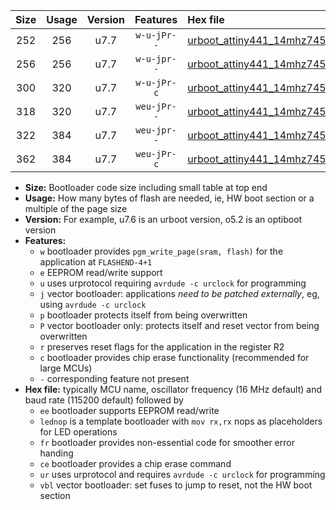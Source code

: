 |Size|Usage|Version|Features|Hex file|
|:-:|:-:|:-:|:-:|:--|
|252|256|u7.7|`w-u-jPr--`|[urboot_attiny441_14mhz7456_230400bps_lednop_ur_vbl.hex](https://raw.githubusercontent.com/stefanrueger/urboot.hex/main/mcus/attiny441/fcpu_14mhz7456/230400_bps/urboot_attiny441_14mhz7456_230400bps_lednop_ur_vbl.hex)|
|256|256|u7.7|`w-u-jpr--`|[urboot_attiny441_14mhz7456_230400bps_lednop_fr_ur_vbl.hex](https://raw.githubusercontent.com/stefanrueger/urboot.hex/main/mcus/attiny441/fcpu_14mhz7456/230400_bps/urboot_attiny441_14mhz7456_230400bps_lednop_fr_ur_vbl.hex)|
|300|320|u7.7|`w-u-jPr-c`|[urboot_attiny441_14mhz7456_230400bps_lednop_fr_ce_ur_vbl.hex](https://raw.githubusercontent.com/stefanrueger/urboot.hex/main/mcus/attiny441/fcpu_14mhz7456/230400_bps/urboot_attiny441_14mhz7456_230400bps_lednop_fr_ce_ur_vbl.hex)|
|318|320|u7.7|`weu-jPr--`|[urboot_attiny441_14mhz7456_230400bps_ee_lednop_ur_vbl.hex](https://raw.githubusercontent.com/stefanrueger/urboot.hex/main/mcus/attiny441/fcpu_14mhz7456/230400_bps/urboot_attiny441_14mhz7456_230400bps_ee_lednop_ur_vbl.hex)|
|322|384|u7.7|`weu-jpr--`|[urboot_attiny441_14mhz7456_230400bps_ee_lednop_fr_ur_vbl.hex](https://raw.githubusercontent.com/stefanrueger/urboot.hex/main/mcus/attiny441/fcpu_14mhz7456/230400_bps/urboot_attiny441_14mhz7456_230400bps_ee_lednop_fr_ur_vbl.hex)|
|362|384|u7.7|`weu-jPr-c`|[urboot_attiny441_14mhz7456_230400bps_ee_lednop_fr_ce_ur_vbl.hex](https://raw.githubusercontent.com/stefanrueger/urboot.hex/main/mcus/attiny441/fcpu_14mhz7456/230400_bps/urboot_attiny441_14mhz7456_230400bps_ee_lednop_fr_ce_ur_vbl.hex)|

- **Size:** Bootloader code size including small table at top end
- **Usage:** How many bytes of flash are needed, ie, HW boot section or a multiple of the page size
- **Version:** For example, u7.6 is an urboot version, o5.2 is an optiboot version
- **Features:**
  + `w` bootloader provides `pgm_write_page(sram, flash)` for the application at `FLASHEND-4+1`
  + `e` EEPROM read/write support
  + `u` uses urprotocol requiring `avrdude -c urclock` for programming
  + `j` vector bootloader: applications *need to be patched externally*, eg, using `avrdude -c urclock`
  + `p` bootloader protects itself from being overwritten
  + `P` vector bootloader only: protects itself and reset vector from being overwritten
  + `r` preserves reset flags for the application in the register R2
  + `c` bootloader provides chip erase functionality (recommended for large MCUs)
  + `-` corresponding feature not present
- **Hex file:** typically MCU name, oscillator frequency (16 MHz default) and baud rate (115200 default) followed by
  + `ee` bootloader supports EEPROM read/write
  + `lednop` is a template bootloader with `mov rx,rx` nops as placeholders for LED operations
  + `fr` bootloader provides non-essential code for smoother error handing
  + `ce` bootloader provides a chip erase command
  + `ur` uses urprotocol and requires `avrdude -c urclock` for programming
  + `vbl` vector bootloader: set fuses to jump to reset, not the HW boot section
